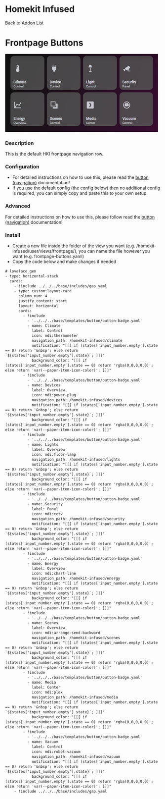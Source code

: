 # Homekit Infused

Back to [Addon List](../addon_list.md)

# Frontpage Buttons

![Homekit Infused](../images/frontpage-buttons.png)

### Description
This is the default HKI frontpage navigation row. 

### Configuration
- For detailed instructions on how to use this, please read the [button (navigation)](button-navigation.md) documentation!
- If you use the default config (the config below) then no additional config is required, you can simply copy and paste this to your own setup.

### Advanced
For detailed instructions on how to use this, please follow read the [button (navigation)](button-navigation.md) documentation!

### Install
- Create a new file inside the folder of the view you want (e.g. /homekit-infused/user/views/frontpage/), you can name the file however you want (e.g. frontpage-buttons.yaml)
- Copy the code below and make changes if needed

```
# lovelace_gen
- type: horizontal-stack
  cards:
    - !include ../../../base/includes/gap.yaml
    - type: custom:layout-card
      column_num: 4
      justify_content: start
      layout: horizontal
      cards:  
        - !include
          - '../../../base/templates/button/button-badge.yaml'
          - name: Climate
            label: Control
            icon: mdi:thermometer
            navigation_path: /homekit-infused/climate
            notification: "[[[ if (states['input_number.empty'].state == 0) return '&nbsp'; else return `${states['input_number.empty'].state}`; ]]]"
            background_color: "[[[ if (states['input_number.empty'].state == 0) return 'rgba(0,0,0,0.0)'; else return 'var(--paper-item-icon-color)'; ]]]"   
        - !include
          - '../../../base/templates/button/button-badge.yaml'
          - name: Devices
            label: Overview
            icon: mdi:power-plug
            navigation_path: /homekit-infused/devices
            notification: "[[[ if (states['input_number.empty'].state == 0) return '&nbsp'; else return `${states['input_number.empty'].state}`; ]]]"
            background_color: "[[[ if (states['input_number.empty'].state == 0) return 'rgba(0,0,0,0.0)'; else return 'var(--paper-item-icon-color)'; ]]]"                                             
        - !include
          - '../../../base/templates/button/button-badge.yaml'
          - name: Lights
            label: Overview
            icon: mdi:floor-lamp
            navigation_path: /homekit-infused/lights
            notification: "[[[ if (states['input_number.empty'].state == 0) return '&nbsp'; else return `${states['input_number.empty'].state}`; ]]]"
            background_color: "[[[ if (states['input_number.empty'].state == 0) return 'rgba(0,0,0,0.0)'; else return 'var(--paper-item-icon-color)'; ]]]"   
        - !include
          - '../../../base/templates/button/button-badge.yaml'
          - name: Security
            label: Panel
            icon: mdi:cctv
            navigation_path: /homekit-infused/security
            notification: "[[[ if (states['input_number.empty'].state == 0) return '&nbsp'; else return `${states['input_number.empty'].state}`; ]]]"
            background_color: "[[[ if (states['input_number.empty'].state == 0) return 'rgba(0,0,0,0.0)'; else return 'var(--paper-item-icon-color)'; ]]]" 
        - !include
          - '../../../base/templates/button/button-badge.yaml'
          - name: Energy
            label: Overview
            icon: mdi:chart-line
            navigation_path: /homekit-infused/energy
            notification: "[[[ if (states['input_number.empty'].state == 0) return '&nbsp'; else return `${states['input_number.empty'].state}`; ]]]"
            background_color: "[[[ if (states['input_number.empty'].state == 0) return 'rgba(0,0,0,0.0)'; else return 'var(--paper-item-icon-color)'; ]]]" 
        - !include
          - '../../../base/templates/button/button-badge.yaml'
          - name: Scenes
            label: Overview
            icon: mdi:arrange-send-backward
            navigation_path: /homekit-infused/scenes
            notification: "[[[ if (states['input_number.empty'].state == 0) return '&nbsp'; else return `${states['input_number.empty'].state}`; ]]]"
            background_color: "[[[ if (states['input_number.empty'].state == 0) return 'rgba(0,0,0,0.0)'; else return 'var(--paper-item-icon-color)'; ]]]"  
        - !include
          - '../../../base/templates/button/button-badge.yaml'
          - name: Media
            label: Center
            icon: mdi:plex
            navigation_path: /homekit-infused/media
            notification: "[[[ if (states['input_number.empty'].state == 0) return '&nbsp'; else return `${states['input_number.empty'].state}`; ]]]"
            background_color: "[[[ if (states['input_number.empty'].state == 0) return 'rgba(0,0,0,0.0)'; else return 'var(--paper-item-icon-color)'; ]]]"     
        - !include
          - '../../../base/templates/button/button-badge.yaml'
          - name: Vacuum
            label: Control
            icon: mdi:robot-vacuum
            navigation_path: /homekit-infused/vacuum
            notification: "[[[ if (states['input_number.empty'].state == 0) return '&nbsp'; else return `${states['input_number.empty'].state}`; ]]]"
            background_color: "[[[ if (states['input_number.empty'].state == 0) return 'rgba(0,0,0,0.0)'; else return 'var(--paper-item-icon-color)'; ]]]"    
    - !include ../../../base/includes/gap.yaml
```
